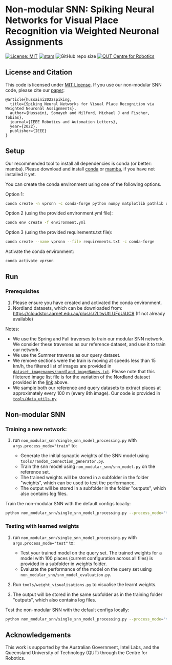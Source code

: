 # Non-modular SNN: Spiking Neural Networks for Visual Place Recognition via Weighted Neuronal Assignments

[![License: MIT](https://img.shields.io/badge/License-MIT-yellow.svg?style=flat-square)](https://creativecommons.org/licenses/by-nc-sa/4.0/)
[![stars](https://img.shields.io/github/stars/QVPR/VPRSNN.svg?style=flat-square)](https://github.com/QVPR/VPRSNN/stargazers)
![GitHub repo size](https://img.shields.io/github/repo-size/QVPR/VPRSNN.svg?style=flat-square)
[![QUT Centre for Robotics](https://img.shields.io/badge/collection-QUT%20Robotics-%23043d71?style=flat-square)](https://qcr.ai)

## License and Citation

This code is licensed under [MIT License](./LICENSE). If you use our non-modular SNN code, please cite our [paper](https://arxiv.org/abs/2109.06452):


```
@article{hussaini2022spiking,
  title={Spiking Neural Networks for Visual Place Recognition via Weighted Neuronal Assignments},
  author={Hussaini, Somayeh and Milford, Michael J and Fischer, Tobias},
  journal={IEEE Robotics and Automation Letters},
  year={2022},
  publisher={IEEE}
}
```

## Setup

Our recommended tool to install all dependencies is conda (or better: mamba). Please download and install [conda](https://docs.conda.io/en/latest/) or [mamba](https://mamba.readthedocs.io/en/latest/), if you have not installed it yet. 


You can create the conda environment using one of the following options. 

Option 1: 

```bash
conda create -n vprsnn -c conda-forge python numpy matplotlib pathlib opencv tqdm pickle5 brian2 scikit-learn ipykernel numba cudatoolkit autopep8 pandas seaborn wandb
```

Option 2 (using the provided environment.yml file): 

```bash 
conda env create -f environment.yml
```

Option 3 (using the provided requirements.txt file):
```bash 
conda create --name vprsnn --file requirements.txt -c conda-forge
```

Activate the conda environment: 

```bash
conda activate vprsnn
```


## Run 
### Prerequisites
1. Please ensure you have created and activated the conda environment.  
2. Nordland datasets, which can be downloaded from: https://cloudstor.aarnet.edu.au/plus/s/2LtwUtLUFpUiUC8 (If not already available)

Notes: 
* We use the Spring and Fall traverses to train our modular SNN network. We consider these traverses as our reference dataset, and use it to train our network. 
* We use the Summer traverse as our query dataset. 
* We remove sections were the train is moving at speeds less than 15 km/h, the filtered list of images are provided in [`dataset_imagenames/nordland_imageNames.txt`](https://github.com/QVPR/VPRSNN/blob/modularSNN/dataset_imagenames/nordland_imageNames.txt). Please note that this filetered image list file is for the variation of the Nordland dataset provided in the [link](https://cloudstor.aarnet.edu.au/plus/s/2LtwUtLUFpUiUC8) above.
* We sample both our reference and query datasets to extract places at approximately every 100 m (every 8th image). Our code is provided in [`tools/data_utils.py`](https://github.com/QVPR/VPRSNN/blob/main/tools/data_utils.py) 


## Non-modular SNN 
### Training a new network:

1. run `non_modular_snn/single_snn_model_processing.py` with `args.process_mode="train"` to: 

    * Generate the initial synaptic weights of the SNN model using `tools/random_connection_generator.py`.
    * Train the snn model using `non_modular_snn/snn_model.py` on the reference set. 
    * The trained weights will be stored in a subfolder in the folder "weights", which can be used to test the performance.
    * The output will be stored in a subfolder in the folder "outputs", which also contains log files. 

Train the non-modular SNN with the default configs locally: 
```bash
python non_modular_snn/single_snn_model_processing.py --process_mode="train"
```


### Testing with learned weights

1. run `non_modular_snn/single_snn_model_processing.py` with `args.process_mode="test"` to: 

    * Test your trained model on the query set. The trained weights for a model with 100 places (current configuration across all files) is provided in a subfolder in weights folder.  
    * Evaluate the performance of the model on the query set using `non_modular_snn/snn_model_evaluation.py`. 
2. Run `tools/weight_visualisations.py` to visualise the learnt weights.
3. The output will be stored in the same subfolder as in the training folder "outputs", which also contains log files. 

Test the non-modular SNN with the default configs locally: 
```bash
python non_modular_snn/single_snn_model_processing.py --process_mode="test"
```


## Acknowledgements
This work is supported by the Australian Government, Intel Labs, and the Queensland University of Technology (QUT) through the Centre for Robotics.

